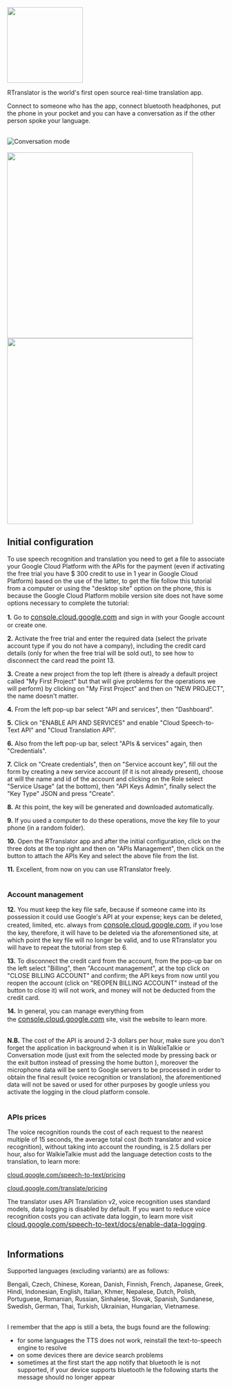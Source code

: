 <img src="https://github.com/LucaMartino/RTranslator/blob/master/images/logo_beta_cut.png" width="175">

RTranslator is the world's first open source real-time translation app.

Connect to someone who has the app, connect bluetooth headphones, put the phone in your pocket and you can have a conversation as if the other person spoke your language.
<br /><br />

![Conversation mode](https://github.com/LucaMartino/RTranslator/blob/master/images/conversation_image_en.png)
<br /><br />
<img src="https://github.com/LucaMartino/RTranslator/blob/master/images/WalkieTalkie_image_en.png" width="430">
<img src="https://github.com/LucaMartino/RTranslator/blob/master/images/Costs_image_en.png" width="430">

<h2>Initial configuration</h2>


To use speech recognition and translation you need to get a file to associate your Google Cloud Platform with the APIs for the payment
(even if activating the free trial you have $ 300 credit to use in 1 year in Google Cloud Platform) based on the use of the latter,
to get the file follow this tutorial from a computer or using the "desktop site" option on the phone, this is because the Google Cloud
Platform mobile version site does not have some options necessary to complete the tutorial:


<strong>1.</strong> Go to&nbsp;<a style="background-color: #fafafa; font-size: 1rem;" href="http://console.cloud.google.com/" 
target="_blank" rel="noopener noreferrer">console.cloud.google.com</a>&nbsp;and sign in with your Google account or create one.

<strong>2.</strong> Activate the free trial and enter the required data (select the private account type if you do not have a company),
including the credit card details (only for when the free trial will be sold out), to see how to disconnect the card read the point 13.

<strong>3.</strong> Create a new project from the top left (there is already a default project called "My First Project" but that
will give problems for the operations we will perform) by clicking on "My First Project" and then on "NEW PROJECT", the name doesn't
matter.

<strong>4.</strong> From the left pop-up bar select "API and services", then "Dashboard".

<strong>5.</strong> Click on "ENABLE API AND SERVICES" and enable "Cloud Speech-to-Text API" and "Cloud Translation API".

<strong>6.</strong> Also from the left pop-up bar, select "APIs &amp; services" again, then "Credentials".

<strong>7.</strong> Click on "Create credentials", then on "Service account key", fill out the form by creating a new service
account (if it is not already present), choose at will the name and id of the account and clicking on the Role select "Service Usage" 
(at the bottom), then "API Keys Admin", finally select the "Key Type" JSON and press "Create".

<strong>8.</strong> At this point, the key will be generated and downloaded automatically.

<strong>9.</strong> If you used a computer to do these operations, move the key file to your phone (in a random folder).

<strong>10.</strong> Open the RTranslator app and after the initial configuration, click on the three dots at the top right and then
on "APIs Management", then click on the button to attach the APIs Key and select the above file from the list.

<strong>11.</strong> Excellent, from now on you can use RTranslator freely.
<br /><br />


<h3>Account management</h3>


<strong>12.</strong> You must keep the key file safe, because if someone came into its possession it could use Google's API at your expense; keys can be deleted, created, limited, etc. always from&nbsp;<a style="font-size: 1rem; background-color: #fafafa;" href="http://console.cloud.google.com/" target="_blank" rel="noopener noreferrer">console.cloud.google.com</a>, if you lose the key, therefore, it will have to be deleted via the aforementioned site, at which point the key file will no longer be valid, and to use RTranslator you will have to repeat the tutorial from step 6.

<strong>13.</strong> To disconnect the credit card from the account, from the pop-up bar on the left select "Billing", then "Account management", at the top click on "CLOSE BILLING ACCOUNT" and confirm; the API keys from now until you reopen the account (click on "REOPEN BILLING ACCOUNT" instead of the button to close it) will not work, and money will not be deducted from the credit card.

<strong>14.</strong> In general, you can manage everything from the&nbsp;<a style="background-color: #fafafa; font-size: 1rem;" href="http://console.cloud.google.com/" target="_blank" rel="noopener noreferrer">console.cloud.google.com</a>&nbsp;site, visit the website to learn more.
<br /><br />

<strong>N.B.</strong> The cost of the API is around 2-3 dollars per hour, make sure you don't forget the application in background when it is in WalkieTalkie or Conversation mode (just exit from the selected mode by pressing back or the exit button instead of pressing the home button ), moreover the microphone data will be sent to Google servers to be processed in order to obtain the final result (voice recognition or translation), the aforementioned data will not be saved or used for other purposes by google unless you activate the logging in the cloud platform console.
<br /><br />


<h3>APIs prices</h3>

The voice recognition rounds the cost of each request to the nearest multiple of 15 seconds, the average total cost (both translator and voice recognition), without taking into account the rounding, is 2.5 dollars per hour, also for WalkieTalkie must add the language detection costs to the translation, to learn more:

<a href="https://cloud.google.com/speech-to-text/pricing" target="_blank" rel="noopener noreferrer">cloud.google.com/speech-to-text/pricing</a>

<a href="https://cloud.google.com/translate/pricing" target="_blank" rel="noopener noreferrer">cloud.google.com/translate/pricing</a>

The translator uses API Translation v2, voice recognition uses standard models, data logging is disabled by default.&nbsp;If you want
to reduce voice recognition costs you can activate data loggin, to learn more visit&nbsp;<a style="background-color: #fafafa;
font-size: 1rem;" href="https://cloud.google.com/speech-to-text/docs/enable-data-logging" target="_blank" rel="noopener noreferrer">
cloud.google.com/speech-to-text/docs/enable-data-logging</a>.
<br /><br />

<h2>Informations</h2>

Supported languages (excluding variants) are as follows:

Bengali, Czech, Chinese, Korean, Danish, Finnish, French, Japanese, Greek, Hindi, Indonesian, English, Italian, Khmer, Nepalese, Dutch, Polish, Portuguese, Romanian, Russian, Sinhalese, Slovak, Spanish, Sundanese, Swedish, German, Thai, Turkish, Ukrainian, Hungarian, Vietnamese.
<br /><br />

I remember that the app is still a beta, the bugs found are the following:

- for some languages the TTS does not work, reinstall the text-to-speech engine to resolve
- on some devices there are device search problems
- sometimes at the first start the app notify that bluetooth le is not supported, if your device supports bluetooth le the following starts the message should no longer appear
